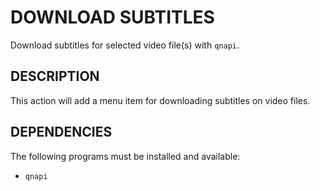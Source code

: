 DOWNLOAD SUBTITLES
====================

Download subtitles for selected video file(s) with `qnapi`.

DESCRIPTION
-----------

This action will add a menu item for downloading subtitles on video files.

DEPENDENCIES
------------

The following programs must be installed and available:

* `qnapi`